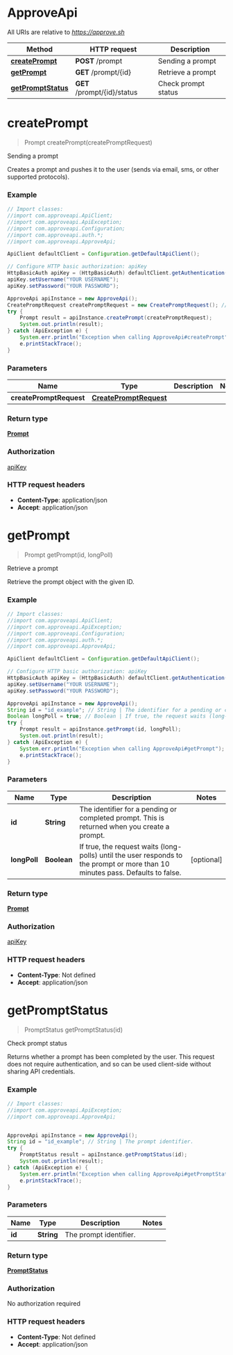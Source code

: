 # ApproveApi

All URIs are relative to *https://approve.sh*

Method | HTTP request | Description
------------- | ------------- | -------------
[**createPrompt**](ApproveApi.md#createPrompt) | **POST** /prompt | Sending a prompt
[**getPrompt**](ApproveApi.md#getPrompt) | **GET** /prompt/{id} | Retrieve a prompt
[**getPromptStatus**](ApproveApi.md#getPromptStatus) | **GET** /prompt/{id}/status | Check prompt status


<a name="createPrompt"></a>
# **createPrompt**
> Prompt createPrompt(createPromptRequest)

Sending a prompt

Creates a prompt and pushes it to the user (sends via email, sms, or other supported protocols).

### Example
```java
// Import classes:
//import com.approveapi.ApiClient;
//import com.approveapi.ApiException;
//import com.approveapi.Configuration;
//import com.approveapi.auth.*;
//import com.approveapi.ApproveApi;

ApiClient defaultClient = Configuration.getDefaultApiClient();

// Configure HTTP basic authorization: apiKey
HttpBasicAuth apiKey = (HttpBasicAuth) defaultClient.getAuthentication("apiKey");
apiKey.setUsername("YOUR USERNAME");
apiKey.setPassword("YOUR PASSWORD");

ApproveApi apiInstance = new ApproveApi();
CreatePromptRequest createPromptRequest = new CreatePromptRequest(); // CreatePromptRequest | 
try {
    Prompt result = apiInstance.createPrompt(createPromptRequest);
    System.out.println(result);
} catch (ApiException e) {
    System.err.println("Exception when calling ApproveApi#createPrompt");
    e.printStackTrace();
}
```

### Parameters

Name | Type | Description  | Notes
------------- | ------------- | ------------- | -------------
 **createPromptRequest** | [**CreatePromptRequest**](CreatePromptRequest.md)|  |

### Return type

[**Prompt**](Prompt.md)

### Authorization

[apiKey](../README.md#apiKey)

### HTTP request headers

 - **Content-Type**: application/json
 - **Accept**: application/json

<a name="getPrompt"></a>
# **getPrompt**
> Prompt getPrompt(id, longPoll)

Retrieve a prompt

Retrieve the prompt object with the given ID.

### Example
```java
// Import classes:
//import com.approveapi.ApiClient;
//import com.approveapi.ApiException;
//import com.approveapi.Configuration;
//import com.approveapi.auth.*;
//import com.approveapi.ApproveApi;

ApiClient defaultClient = Configuration.getDefaultApiClient();

// Configure HTTP basic authorization: apiKey
HttpBasicAuth apiKey = (HttpBasicAuth) defaultClient.getAuthentication("apiKey");
apiKey.setUsername("YOUR USERNAME");
apiKey.setPassword("YOUR PASSWORD");

ApproveApi apiInstance = new ApproveApi();
String id = "id_example"; // String | The identifier for a pending or completed prompt. This is returned when you create a prompt.
Boolean longPoll = true; // Boolean | If true, the request waits (long-polls) until the user responds to the prompt or more than 10 minutes pass. Defaults to false.
try {
    Prompt result = apiInstance.getPrompt(id, longPoll);
    System.out.println(result);
} catch (ApiException e) {
    System.err.println("Exception when calling ApproveApi#getPrompt");
    e.printStackTrace();
}
```

### Parameters

Name | Type | Description  | Notes
------------- | ------------- | ------------- | -------------
 **id** | **String**| The identifier for a pending or completed prompt. This is returned when you create a prompt. |
 **longPoll** | **Boolean**| If true, the request waits (long-polls) until the user responds to the prompt or more than 10 minutes pass. Defaults to false. | [optional]

### Return type

[**Prompt**](Prompt.md)

### Authorization

[apiKey](../README.md#apiKey)

### HTTP request headers

 - **Content-Type**: Not defined
 - **Accept**: application/json

<a name="getPromptStatus"></a>
# **getPromptStatus**
> PromptStatus getPromptStatus(id)

Check prompt status

Returns whether a prompt has been completed by the user. This request does not require authentication, and so can be used client-side without sharing API credentials.

### Example
```java
// Import classes:
//import com.approveapi.ApiException;
//import com.approveapi.ApproveApi;


ApproveApi apiInstance = new ApproveApi();
String id = "id_example"; // String | The prompt identifier.
try {
    PromptStatus result = apiInstance.getPromptStatus(id);
    System.out.println(result);
} catch (ApiException e) {
    System.err.println("Exception when calling ApproveApi#getPromptStatus");
    e.printStackTrace();
}
```

### Parameters

Name | Type | Description  | Notes
------------- | ------------- | ------------- | -------------
 **id** | **String**| The prompt identifier. |

### Return type

[**PromptStatus**](PromptStatus.md)

### Authorization

No authorization required

### HTTP request headers

 - **Content-Type**: Not defined
 - **Accept**: application/json

